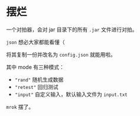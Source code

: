 # 摆烂

一个对拍器，会对 jar 目录下的所有 `.jar` 文件进行对拍。

`json` 想必大家都能看懂（

将其复制一份并改名为 `config.json` 就能用啦。

其中 mode 有三种模式：

- `"rand"` 随机生成数据
- `"retest"` 回归测试
- `"input"` 自定义输入，默认输入文件为 `input.txt`

`mrok` 摆了。
